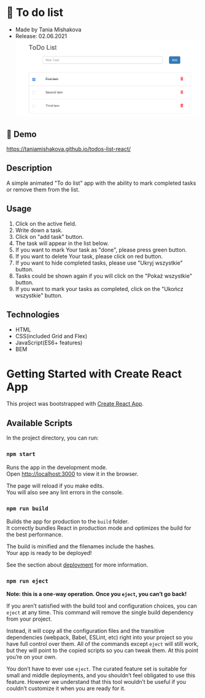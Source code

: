 # 📌 To do list
- Made by Tania Mishakova
- Release: 02.06.2021
![todo list](public/readme.png)
## 🔗 Demo
https://taniamishakova.github.io/todos-list-react/

## Description
A simple animated "To do list" app with the ability to mark completed tasks or remove them from the list.

## Usage
1. Click on the active field.
2. Write down a task.
3. Click on "add task" button.
4. The task will appear in the list below.
5. If you want to mark Your task as "done", please press green button.
6. If you want to delete Your task, please click on red button.
7. If you want to hide completed tasks, please use "Ukryj wszystkie" button.
8. Tasks could be shown again if you will click on the "Pokaż wszystkie" button.
9. If you want to mark your tasks as completed, click on the "Ukończ wszystkie" button.

## Technologies
- HTML
- CSS(included Grid and Flex)
- JavaScript(ES6+ features)
- BEM
# Getting Started with Create React App

This project was bootstrapped with [Create React App](https://github.com/facebook/create-react-app).

## Available Scripts

In the project directory, you can run:

### `npm start`

Runs the app in the development mode.\
Open [http://localhost:3000](http://localhost:3000) to view it in the browser.

The page will reload if you make edits.\
You will also see any lint errors in the console.
### `npm run build`

Builds the app for production to the `build` folder.\
It correctly bundles React in production mode and optimizes the build for the best performance.

The build is minified and the filenames include the hashes.\
Your app is ready to be deployed!

See the section about [deployment](https://facebook.github.io/create-react-app/docs/deployment) for more information.

### `npm run eject`

**Note: this is a one-way operation. Once you `eject`, you can’t go back!**

If you aren’t satisfied with the build tool and configuration choices, you can `eject` at any time. This command will remove the single build dependency from your project.

Instead, it will copy all the configuration files and the transitive dependencies (webpack, Babel, ESLint, etc) right into your project so you have full control over them. All of the commands except `eject` will still work, but they will point to the copied scripts so you can tweak them. At this point you’re on your own.

You don’t have to ever use `eject`. The curated feature set is suitable for small and middle deployments, and you shouldn’t feel obligated to use this feature. However we understand that this tool wouldn’t be useful if you couldn’t customize it when you are ready for it.